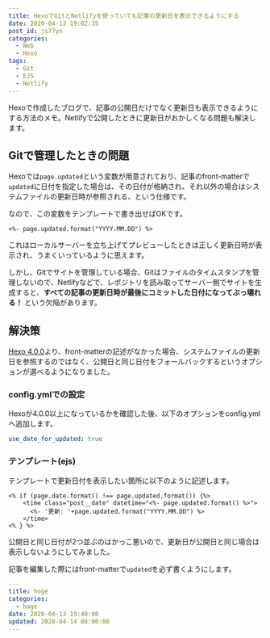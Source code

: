 ```yaml
---
title: HexoでGitとNetlifyを使っていても記事の更新日を表示できるようにする
date: 2020-04-13 19:02:35
post_id: js77yn
categories:
  - Web
  - Hexo
tags:
  - Git
  - EJS
  - Netlify
---
```


Hexoで作成したブログで、記事の公開日だけでなく更新日も表示できるようにする方法のメモ。Netlifyで公開したときに更新日がおかしくなる問題も解決します。


## Gitで管理したときの問題

Hexoでは`page.updated`という変数が用意されており、記事のfront-matterで`updated`に日付を指定した場合は、その日付が格納され、それ以外の場合はシステムファイルの更新日時が参照される、という仕様です。

なので、この変数をテンプレートで書き出せばOKです。

```ejs
<%- page.updated.format("YYYY.MM.DD") %>
```

これはローカルサーバーを立ち上げてプレビューしたときは正しく更新日時が表示され、うまくいっているように思えます。

しかし、Gitでサイトを管理している場合、Gitはファイルのタイムスタンプを管理しないので、Netlifyなどで、レポジトリを読み取ってサーバー側でサイトを生成すると、**すべての記事の更新日時が最後にコミットした日付になってぶっ壊れる！** という欠陥があります。


## 解決策

[Hexo 4.0.0](https://hexo.io/news/2019/10/14/hexo-4-released/)より、front-matterの記述がなかった場合、システムファイルの更新日を参照するのではなく、公開日と同じ日付をフォールバックするというオプションが選べるようになりました。

### config.ymlでの設定

Hexoが4.0.0以上になっているかを確認した後、以下のオプションをconfig.ymlへ追加します。

```yml
use_date_for_updated: true
```

### テンプレート(ejs)

テンプレートで更新日付を表示したい箇所に以下のように記述します。

```ejs
<% if (page.date.format() !== page.updated.format()) {%>
    <time class="post__date" datetime="<%- page.updated.format() %>">
      <%- '更新: '+page.updated.format("YYYY.MM.DD") %>
    </time>
<% } %>
```

公開日と同じ日付が2つ並ぶのはかっこ悪いので、更新日が公開日と同じ場合は表示しないようにしてみました。

記事を編集した際にはfront-matterで`updated`を必ず書くようにします。

```yml
---
title: hoge
categories:
  - hage
date: 2020-04-13 19:40:00
updated: 2020-04-14 08:00:00
---
```
